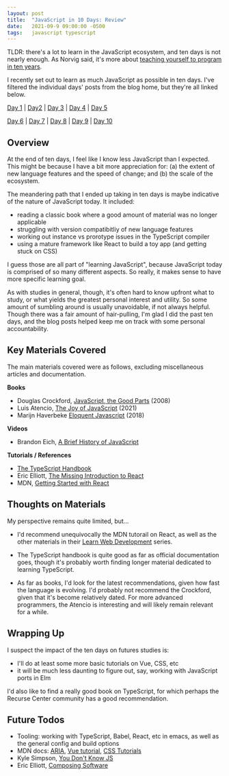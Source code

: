 ```yaml
---
layout: post
title:  "JavaScript in 10 Days: Review"
date:   2021-09-9 09:00:00 -0500
tags:   javascript typescript
---
```


TLDR: there's a lot to learn in the JavaScript ecosystem, and ten days is not nearly enough. As Norvig said, it's more about [teaching yourself to program in ten years](https://norvig.com/21-days.html).

I recently set out to learn as much JavaScript as possible in ten days. I've filtered the individual days' posts from the blog home, but they're all linked below.

[Day 1](https://tkuriyama.github.io/javascript/2021/08/31/js-in-7days-day1.html) | [Day2](https://tkuriyama.github.io/javascript/2021/09/01/js-in-7days-day2.html) | [Day 3](https://tkuriyama.github.io/javascript/2021/09/02/js-in-10days-day3.html) | [Day 4](https://tkuriyama.github.io/javascript/2021/09/03/js-in-10days-day4.html) | [Day 5](https://tkuriyama.github.io/javascript/2021/09/04/js-in-10days-day5.html)

[Day 6](https://tkuriyama.github.io/javascript/2021/09/05/js-in-10days-day6.html) | [Day 7](https://tkuriyama.github.io/javascript/2021/09/06/js-in-10days-day7.html) | [Day 8](https://tkuriyama.github.io/javascript/2021/09/07/js-in-10days-day8.html) | [Day 9](https://tkuriyama.github.io/javascript/2021/09/08/js-in-10days-day9.html) | [Day 10](https://tkuriyama.github.io/javascript/2021/09/09/js-in-10days-day10.html)


## Overview

At the end of ten days, I feel like I know less JavaScript than I expected. This might be because I have a bit more appreciation for: (a) the extent of new language features and the speed of change; and (b) the scale of the ecosystem.

The meandering path that I ended up taking in ten days is maybe indicative of the nature of JavaScript today. It included:

- reading a classic book where a good amount of material was no longer applicable 
- struggling with version compatibitliy of new language features
- working out instance vs prorotype issues in the TypeScript compiler
- using a mature framework like React to build a toy app (and getting stuck on CSS)


I guess those are all part of "learning JavaScript", because JavaScript today is comprised of so many different aspects. So really, it makes sense to have more specific learning goal.

As with studies in general, though, it's often hard to know upfront what to study, or what yields the greatest personal interest and utility. So some amount of sumbling around is usually unavoidable, if not always helpful. Though there was a fair amount of hair-pulling, I'm glad I did the past ten days, and the blog posts helped keep me on track with some personal accountability.


## Key Materials Covered

The main materials covered were as follows, excluding miscellaneous articles and documentation.

**Books**

- Douglas Crockford, [JavaScript, the Good Parts](https://www.oreilly.com/library/view/javascript-the-good/9780596517748/) (2008)
- Luis Atencio, [The Joy of JavaScript](https://www.manning.com/books/the-joy-of-javascript?gclid=Cj0KCQjwm9yJBhDTARIsABKIcGba98tCJcy9VP5gCWyvsv8TlDeOGFtxaeGUgbPsTUPGn5fmDHeslZQaApWAEALw_wcB) (2021)
- Marijn Haverbeke [Eloquent Javascript](https://www.manning.com/books/the-joy-of-javascript?gclid=Cj0KCQjwm9yJBhDTARIsABKIcGba98tCJcy9VP5gCWyvsv8TlDeOGFtxaeGUgbPsTUPGn5fmDHeslZQaApWAEALw_wcB) (2018)

**Videos**

- Brandon Eich, [A Brief History of JavaScript](https://www.youtube.com/watch?v=GxouWy-ZE80)

**Tutorials / References**

- [The TypeScript Handbook](https://www.typescriptlang.org/docs/handbook/intro.html)
- Eric Elliott, [The Missing Introduction to React](https://medium.com/javascript-scene/the-missing-introduction-to-react-62837cb2fd76)
- MDN, [Getting Started with React](https://developer.mozilla.org/en-US/docs/Learn/Tools_and_testing/Client-side_JavaScript_frameworks/React_getting_started)

## Thoughts on Materials

My perspective remains quite limited, but...

- I'd recommend unequivocally the MDN tutorail on React, as well as the other materials in their [Learn Web Development](https://developer.mozilla.org/en-US/docs/Learn) series.

- The TypeScript handbook is quite good as far as official documentation goes, though it's probably worth finding longer material dedicated to learning TypeScript.

- As far as books, I'd look for the latest recommendations, given how fast the language is evolving. I'd probably not recommend the Crockford, given that it's become relatively dated. For more advanced programmers, the Atencio is interesting and will likely remain relevant for a while.



## Wrapping Up

I suspect the impact of the ten days on futures studies is:

- I'll do at least some more basic tutorials on Vue, CSS, etc
- it will be much less daunting to figure out, say, working with JavaScript ports in Elm

I'd also like to find a really good book on TypeScript, for which perhaps the Recurse Center community has a good recommendation.


## Future Todos

- Tooling: working with TypeScript, Babel, React, etc in emacs, as well as the general config and build options
- MDN docs: [ARIA](https://developer.mozilla.org/en-US/docs/Web/Accessibility/ARIA), [Vue tutorial](https://developer.mozilla.org/en-US/docs/Learn/Tools_and_testing/Client-side_JavaScript_frameworks/Vue_getting_started), [CSS Tutorials](https://developer.mozilla.org/en-US/docs/Web/CSS/Tutorials)
- Kyle Simpson, [You Don't Know JS](https://github.com/getify/You-Dont-Know-JS/tree/1st-ed)
- Eric Elliott, [Composing Software](https://leanpub.com/composingsoftware)
